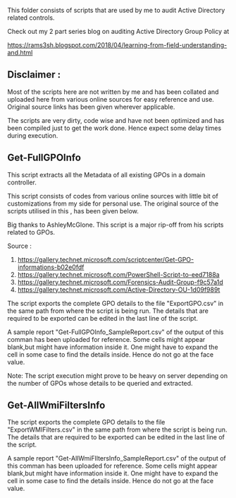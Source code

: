 This folder consists of scripts that are used by me to audit Active Directory related controls.

Check out my 2 part series blog on auditing Active Directory Group Policy at

https://rams3sh.blogspot.com/2018/04/learning-from-field-understanding-and.html


Disclaimer : 
------------

Most of the scripts here are not written by me and has been collated and uploaded here from various online sources for easy reference and use. Original source links has been given wherever applicable.

The scripts are very dirty, code wise and have not been optimized and has been compiled just to get the work done. Hence expect some delay times during execution.

Get-FullGPOInfo 
---------------
This script extracts all the Metadata of all existing GPOs in a domain controller.

This script consists of codes from various online sources with little bit of customizations from my side for personal use. The original source of the scripts utilised in this , has been given below.

Big thanks to AshleyMcGlone. This script is a major rip-off from his scripts related to GPOs. 

Source : 
1. https://gallery.technet.microsoft.com/scriptcenter/Get-GPO-informations-b02e0fdf
2. https://gallery.technet.microsoft.com/PowerShell-Script-to-eed7188a
3. https://gallery.technet.microsoft.com/Forensics-Audit-Group-f9c57a1d
4. https://gallery.technet.microsoft.com/Active-Directory-OU-1d09f989t

The script exports the complete GPO details to the file "ExportGPO.csv" in the same path from where the script is being run.
The details that are required to be exported can be edited in the last line of the script.

A sample report "Get-FullGPOInfo_SampleReport.csv" of the output of this comman has been uploaded for reference. Some cells might appear blank,but might have information inside it. One might have to expand the cell in some case to find the details inside. Hence do not go at the face value.

Note: The script execution might prove to be heavy on server depending on the number of GPOs whose details to be queried and extracted.

Get-AllWmiFiltersInfo
---------------------

The script exports the complete GPO details to the file "ExportWMIFilters.csv" in the same path from where the script is being run.
The details that are required to be exported can be edited in the last line of the script.

A sample report "Get-AllWmiFIltersInfo_SampleReport.csv" of the output of this comman has been uploaded for reference. Some cells might appear blank,but might have information inside it. One might have to expand the cell in some case to find the details inside. Hence do not go at the face value.
